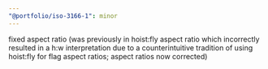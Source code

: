 ```yaml
---
"@portfolio/iso-3166-1": minor
---
```


fixed aspect ratio (was previously in hoist:fly aspect ratio which incorrectly resulted in a h:w interpretation due to a counterintuitive tradition of using hoist:fly for flag aspect ratios; aspect ratios now corrected)
